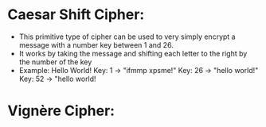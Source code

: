 # Caesar Shift Cipher:
- This primitive type of cipher can be used to very simply encrypt a message with a number key between 1 and 26.
- It works by taking the message and shifting each letter to the right by the number of the key
- Example: Hello World!
    Key: 1 -> "ifmmp xpsme!"
    Key: 26 -> "hello world!"
    Key: 52 -> "hello world!

# Vignère Cipher:
